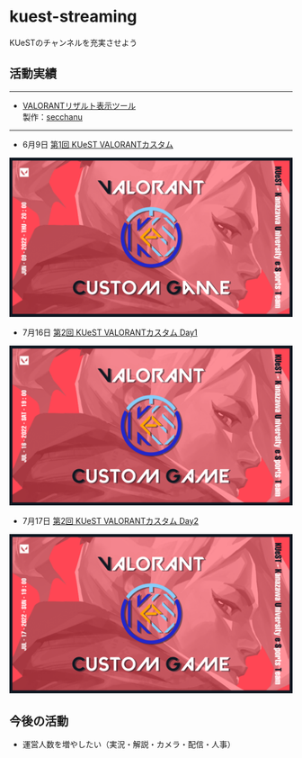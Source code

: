 # kuest-streaming

KUeSTのチャンネルを充実させよう


## 活動実績

***

- [VALORANTリザルト表示ツール](https://github.com/secchanu/nodecg-valorant.git)  
  製作：[secchanu](https://github.com/secchanu)

***

- 6月9日 [第1回 KUeST VALORANTカスタム](https://youtu.be/XbmxlHjoXOk)  

![valorantcustom_220609](./obs/thumbnail/220609.png)

- 7月16日 [第2回 KUeST VALORANTカスタム Day1](https://youtu.be/2aPHSHxLbYU)

![valorantcustom_220716](./obs/thumbnail/220716.png)

- 7月17日 [第2回 KUeST VALORANTカスタム Day2](https://youtu.be/5vVzDPwHQlU)

![valorantcustom_220717](./obs/thumbnail/220717.png)



## 今後の活動

- 運営人数を増やしたい（実況・解説・カメラ・配信・人事）